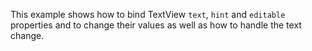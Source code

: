 This example shows how to bind TextView `text`, `hint` and `editable` properties and to change their values as well as how to handle the text change.

<snippet id='textview-xml-binding'/>
<snippet id='text-view-binding-code'/>
<snippet id='text-view-binding-code-ts'/>

